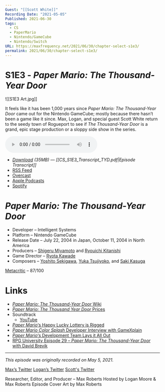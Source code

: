 ```yaml
---
Guest: "[[Scott White]]"
Recording Date: "2021-05-05"
Published: 2021-06-30
tags:
  - CS
  - PaperMario
  - Nintendo/GameCube
  - Nintendo/Switch
URL: https://maxfrequency.net/2021/06/30/chapter-select-s1e3/
permalink: 2021/06/30/chapter-select-s1e3/
---
```

# S1E3 - *Paper Mario: The Thousand-Year Door*

![[S1E3 Art.jpg]]

It feels like it has been 1,000 years since *Paper Mario: The Thousand-Year Door* came out for the Nintendo GameCube; mostly because there hasn’t been a game like it since. Max, Logan, and special guest Scott White return to the seedy town of Rogueport to see if *The Thousand-Year Door* is a grand, epic stage production or a sloppy side show in the series.

<audio controls>
  <source src="https://traffic.libsyn.com/chapterselectpod/CS_S1E3_TYD_Final.mp3">
</audio>

- *[Download](https://traffic.libsyn.com/chapterselectpod/CS_S1E3_TYD_Final.mp3) (35MB)  — [[CS_S1E3_Transcript_TYD.pdf|Episode Transcript]]*
- [RSS Feed](https://chapterselectpod.libsyn.com/rss)
- [Overcast](https://overcast.fm/itunes1568777352/chapter-select)
- [Apple Podcasts](https://podcasts.apple.com/us/podcast/chapter-select/id1568777352)
- [Spotify](https://open.spotify.com/show/4f1TLZXbwtSX7uHROe9KlS)

# *Paper Mario: The Thousand-Year Door*

- Developer – Intelligent Systems
- Platform – Nintendo GameCube
- Release Date – July 22, 2004 in Japan, October 11, 2004 in North America
- Producers – [Shigeru Miyamoto](https://en.wikipedia.org/wiki/Shigeru_Miyamoto) and [Ryouichi Kitanishi](https://nintendo.fandom.com/wiki/Ryouichi_Kitanishi)
- Game Director – [Ryota Kawade](https://nintendo.fandom.com/wiki/Ryota_Kawade)
- Composers – [Yoshito Sekigawa](https://nintendo.fandom.com/wiki/Yoshito_Sekigawa), [Yuka Tsujiyoko](https://en.wikipedia.org/wiki/Yuka_Tsujiyoko), and [Saki Kasuga](https://nintendo.fandom.com/wiki/Saki_Kasuga)

[Metacritic](https://www.metacritic.com/game/gamecube/paper-mario-the-thousand-year-door) – 87/100
# Links

- [*Paper Mario: The Thousand-Year Door* Wiki](https://www.mariowiki.com/Paper_Mario:_The_Thousand-Year_Door)
- [*Paper Mario: The Thousand Year Door* Prices](https://www.pricecharting.com/game/gamecube/paper-mario-thousand-year-door)
- Soundtrack
	- [YouTube](https://youtube.com/playlist?list=PLAE1E7981ABE768F6)
- [*Paper Mario*‘s Happy Lucky Lottery is Rigged](https://www.polygon.com/nintendo/2018/8/25/17781786/paper-mario-happy-lucky-lottery-odds-scam-ripoff-video)
- [*Paper Mario Color Splash* Developer Interview with GameXplain](https://youtube.com/watch?v=dlcNubU6bYA&t=373)
- [*Paper Mario*‘s Development Team Lays it All Out](https://www.videogameschronicle.com/features/interviews/paper-mario-origami-king/)
- [RPG University Episode 29 – *Paper Mario: The Thousand-Year Door* with David Brevik](https://podcasts.apple.com/us/podcast/rpg-university-episode-29-paper-mario-thousand-year/id1477910451?i=1000490750649)

---
*This episode was originally recorded on May 5, 2021.*

[Max’s Twitter](https://www.twitter.com/maxroberts143)
[Logan’s Twitter](https://www.twitter.com/mooreman12)
[Scott's Twitter](https://twitter.com/ProfessorRPG)

Researcher, Editor, and Producer – Max Roberts
Hosted by Logan Moore & Max Roberts
Episode Cover Art by Max Roberts